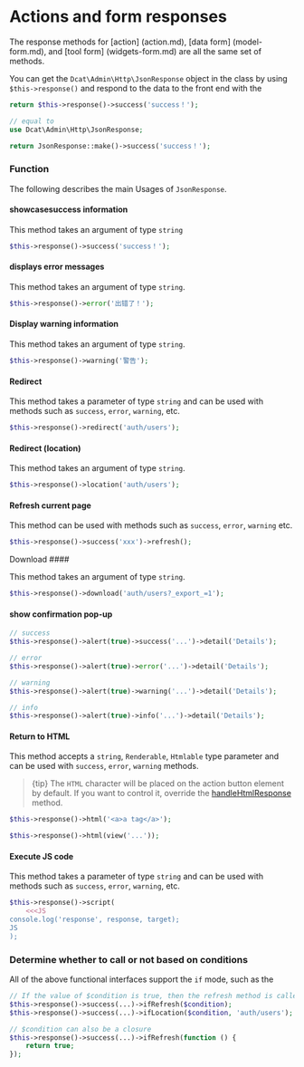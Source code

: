 # Actions and form responses

The response methods for [action] (action.md), [data form] (model-form.md), and [tool form] (widgets-form.md) are all the same set of methods.

You can get the `Dcat\Admin\Http\JsonResponse` object in the class by using `$this->response()` and respond to the data to the front end with the

```php
return $this->response()->success('success！');

// equal to
use Dcat\Admin\Http\JsonResponse;

return JsonResponse::make()->success('success！');
```


### Function
The following describes the main Usages of `JsonResponse`.


#### showcasesuccess information

This method takes an argument of type `string`

```php
$this->response()->success('success！');
```

#### displays error messages

This method takes an argument of type `string`.

```php
$this->response()->error('出错了！');
```

#### Display warning information

This method takes an argument of type `string`.

```php
$this->response()->warning('警告');
```

#### Redirect

This method takes a parameter of type `string` and can be used with methods such as `success`, `error`, `warning`, etc.

```php
$this->response()->redirect('auth/users');
```

#### Redirect (location)

This method takes an argument of type `string`.

```php
$this->response()->location('auth/users');
```

#### Refresh current page

This method can be used with methods such as `success`, `error`, `warning` etc.

```php
$this->response()->success('xxx')->refresh();
```

Download ####

This method takes an argument of type `string`.

```php
$this->response()->download('auth/users?_export_=1');
```

#### show confirmation pop-up

```php
// success
$this->response()->alert(true)->success('...')->detail('Details');

// error
$this->response()->alert(true)->error('...')->detail('Details');

// warning
$this->response()->alert(true)->warning('...')->detail('Details');

// info
$this->response()->alert(true)->info('...')->detail('Details');
```

#### Return to HTML

This method accepts a `string`, `Renderable`, `Htmlable` type parameter and can be used with `success`, `error`, `warning` methods.

> {tip} The `HTML` character will be placed on the action button element by default. If you want to control it, override the [handleHtmlResponse](#handleHtmlResponse) method.

```php
$this->response()->html('<a>a tag</a>');

$this->response()->html(view('...'));
```

#### Execute JS code

This method takes a parameter of type `string` and can be used with methods such as `success`, `error`, `warning`, etc.

```php
$this->response()->script(
	<<<JS
console.log('response', response, target);	
JS	
);
```

### Determine whether to call or not based on conditions

All of the above functional interfaces support the `if` mode, such as the

```php
// If the value of $condition is true, then the refresh method is called
$this->response()->success(...)->ifRefresh($condition);
$this->response()->success(...)->ifLocation($condition, 'auth/users');

// $condition can also be a closure
$this->response()->success(...)->ifRefresh(function () {
    return true;
});
```

